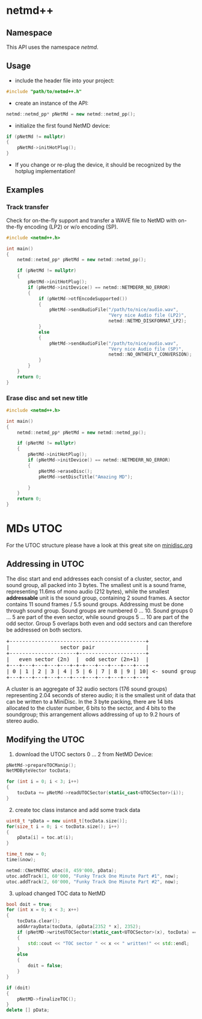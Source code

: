 # netmd++
## Namespace
This API uses the namespace *netmd*.

## Usage

 - include the header file into your project:
```c++
#include "path/to/netmd++.h"
```

 - create an instance of the API:
```c++
netmd::netmd_pp* pNetMd = new netmd::netmd_pp();
```

 - initialize the first found NetMD device:
```c++
if (pNetMd != nullptr)
{
    pNetMd->initHotPlug();
}
```

 - If you change or re-plug the device, it should be recognized by the hotplug implementation!

## Examples
### Track transfer
Check for on-the-fly support and transfer a WAVE file to NetMD with on-the-fly encoding (LP2) or w/o encoding (SP).

```c++
#include <netmd++.h>

int main()
{
    netmd::netmd_pp* pNetMd = new netmd::netmd_pp();

    if (pNetMd != nullptr)
    {
        pNetMd->initHotPlug();
        if (pNetMd->initDevice() == netmd::NETMDERR_NO_ERROR)
        {
            if (pNetMd->otfEncodeSupported())
            {
                pNetMd->sendAudioFile("/path/to/nice/audio.wav", 
                                      "Very nice Audio file (LP2)", 
                                      netmd::NETMD_DISKFORMAT_LP2);
            }
            else
            {
                pNetMd->sendAudioFile("/path/to/nice/audio.wav", 
                                      "Very nice Audio file (SP)", 
                                      netmd::NO_ONTHEFLY_CONVERSION);
            }
        }
    }
    return 0;
}
```

### Erase disc and set new title
```c++
#include <netmd++.h>

int main()
{
    netmd::netmd_pp* pNetMd = new netmd::netmd_pp();

    if (pNetMd != nullptr)
    {
        pNetMd->initHotPlug();
        if (pNetMd->initDevice() == netmd::NETMDERR_NO_ERROR)
        {
            pNetMd->eraseDisc();
            pNetMd->setDiscTitle("Amazing MD");

        }
    }
    return 0;
}
```

# MDs UTOC
For the UTOC structure please have a look at this great site on [minidisc.org](https://www.minidisc.org/md_toc.html)

## Addressing in UTOC
The disc start and end addresses each consist of a cluster, sector, and sound group, all packed into 3 bytes.
The smallest unit is a sound frame, representing 11.6ms of mono audio (212 bytes), while the smallest
<b>addressable</b> unit is the sound group, containing 2 sound frames. A sector contains 11
sound frames / 5.5 sound groups. Addressing must be done through sound group. Sound groups are numbered
0 ... 10. Sound groups 0 ... 5 are part of the even sector, while sound groups 5 ... 10 are part of the odd sector.
Group 5 overlaps both even and odd sectors and can therefore be addressed on both sectors.
<pre>
+-------------------------------------------+
|                sector pair                |
+---------------------+---------------------+
|   even sector (2n)  |  odd sector (2n+1)  |
+---+---+---+---+---+-+-+---+---+---+---+---+
| 0 | 1 | 2 | 3 | 4 | 5 | 6 | 7 | 8 | 9 | 10| <- sound groups
+---+---+---+---+---+---+---+---+---+---+---+
</pre>
A cluster is an aggregate of 32 audio sectors (176 sound groups) representing 2.04 seconds of stereo audio; 
it is the smallest unit of data that can be written to a MiniDisc. In the 3 byte packing, there are 14 bits 
allocated to the cluster number, 6 bits to the sector, and 4 bits to the soundgroup; this arrangement allows 
addressing of up to 9.2 hours of stereo audio.

## Modifying the UTOC
 1. download the UTOC sectors 0 ... 2 from NetMD Device:
```c++
pNetMd->prepareTOCManip();
NetMDByteVector tocData;

for (int i = 0; i < 3; i++)
{
    tocData += pNetMd->readUTOCSector(static_cast<UTOCSector>(i));
}
```
 2. create toc class instance and add some track data
```c++
uint8_t *pData = new uint8_t[tocData.size()];
for(size_t i = 0; i < tocData.size(); i++)
{
    pData[i] = toc.at(i);
}

time_t now = 0;
time(&now);

netmd::CNetMdTOC utoc(8, 459'000, pData);
utoc.addTrack(1, 60'000, "Funky Track One Minute Part #1", now);
utoc.addTrack(2, 60'000, "Funky Track One Minute Part #2", now);
```
 3. upload changed TOC data to NetMD
```c++
bool doit = true;
for (int x = 0; x < 3; x++)
{
    tocData.clear();
    addArrayData(tocData, &pData[2352 * x], 2352);
    if (pNetMD->writeUTOCSector(static_cast<UTOCSector>(x), tocData) == NETMDERR_NO_ERROR)
    {
        std::cout << "TOC sector " << x << " written!" << std::endl;
    }
    else
    {
        doit = false;
    }
}

if (doit)
{
    pNetMD->finalizeTOC();
}
delete [] pData;
```
